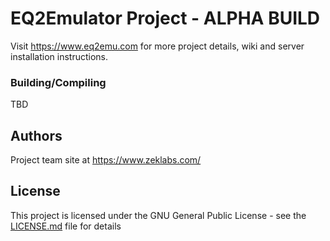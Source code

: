 # EQ2Emulator Project - **ALPHA BUILD**

Visit https://www.eq2emu.com for more project details, wiki and server installation instructions.

### Building/Compiling

TBD

## Authors

Project team site at https://www.zeklabs.com/

## License

This project is licensed under the GNU General Public License - see the [LICENSE.md](LICENSE.md) file for details